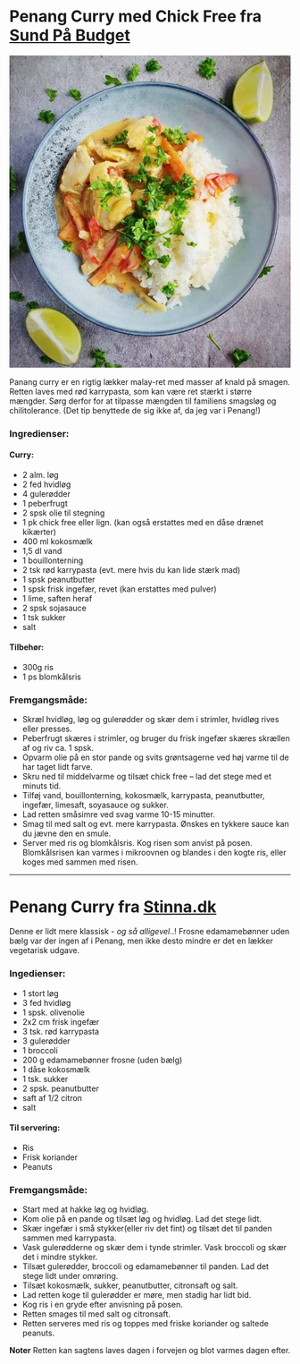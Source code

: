# Penang Curry med Chick Free fra [Sund På Budget](https://sundpaabudget.dk)

![Penang Curry af SundPaaBudget.dk](images/penangcurry1.jpg)

Panang curry er en rigtig lækker malay-ret med masser af knald på smagen. Retten laves med rød karrypasta, som kan være ret stærkt i større mængder. Sørg derfor for at tilpasse mængden til familiens smagsløg og chilitolerance. (Det tip benyttede de sig ikke af, da jeg var i Penang!)

### Ingredienser:

#### Curry:
- 2 alm. løg
- 2 fed hvidløg
- 4 gulerødder
- 1 peberfrugt
- 2 spsk olie til stegning
- 1 pk chick free eller lign. (kan også erstattes med en dåse drænet kikærter)
- 400 ml kokosmælk
- 1,5 dl vand
- 1 bouillonterning
- 2 tsk rød karrypasta (evt. mere hvis du kan lide stærk mad)
- 1 spsk peanutbutter
- 1 spsk frisk ingefær, revet (kan erstattes med pulver)
- 1 lime, saften heraf
- 2 spsk sojasauce
- 1 tsk sukker
- salt
#### Tilbehør:
- 300g ris
- 1 ps blomkålsris

### Fremgangsmåde:
- Skræl hvidløg, løg og gulerødder og skær dem i strimler, hvidløg rives eller presses.
- Peberfrugt skæres i strimler, og bruger du frisk ingefær skæres skrællen af og riv ca. 1 spsk.
- Opvarm olie på en stor pande og svits grøntsagerne ved høj varme til de har taget lidt farve.
- Skru ned til middelvarme og tilsæt chick free – lad det stege med et minuts tid.
- Tilføj vand, bouillonterning, kokosmælk, karrypasta, peanutbutter, ingefær, limesaft, soyasauce og sukker.
- Lad retten småsimre ved svag varme 10-15 minutter.
- Smag til med salt og evt. mere karrypasta. Ønskes en tykkere sauce kan du jævne den en smule.
- Server med ris og blomkålsris. Kog risen som anvist på posen. Blomkålsrisen kan varmes i mikroovnen og blandes i den kogte ris, eller koges med sammen med risen.

---

# Penang Curry fra [Stinna.dk](https://stinna.dk)
Denne er lidt mere klassisk - _og så alligevel_..! Frosne edamamebønner uden bælg var der ingen af i Penang, men ikke desto mindre er det en lækker vegetarisk udgave.

### Ingedienser:
- 1 stort løg
- 3 fed hvidløg
- 1 spsk. olivenolie
- 2x2 cm frisk ingefær
- 3 tsk. rød karrypasta
- 3 gulerødder
- 1 broccoli
- 200 g edamamebønner frosne (uden bælg)
- 1 dåse kokosmælk
- 1 tsk. sukker
- 2 spsk. peanutbutter
- saft af 1/2 citron
- salt
#### Til servering:
- Ris
- Frisk koriander
- Peanuts

### Fremgangsmåde:
- Start med at hakke løg og hvidløg. 
- Kom olie på en pande og tilsæt løg og hvidløg. Lad det stege lidt.
- Skær ingefær i små stykker(eller riv det fint) og tilsæt det til panden sammen med karrypasta. 
- Vask gulerødderne og skær dem i tynde strimler. Vask broccoli og skær det i mindre stykker.
- Tilsæt gulerødder, broccoli og edamamebønner til panden. Lad det stege lidt under omrøring.
- Tilsæt kokosmælk, sukker, peanutbutter, citronsaft og salt.
- Lad retten koge til gulerødder er møre, men stadig har lidt bid.
- Kog ris i en gryde efter anvisning på posen.
- Retten smages til med salt og citronsaft. 
- Retten serveres med ris og toppes med friske koriander og saltede peanuts. 

__Noter__
Retten kan sagtens laves dagen i forvejen og blot varmes dagen efter.
